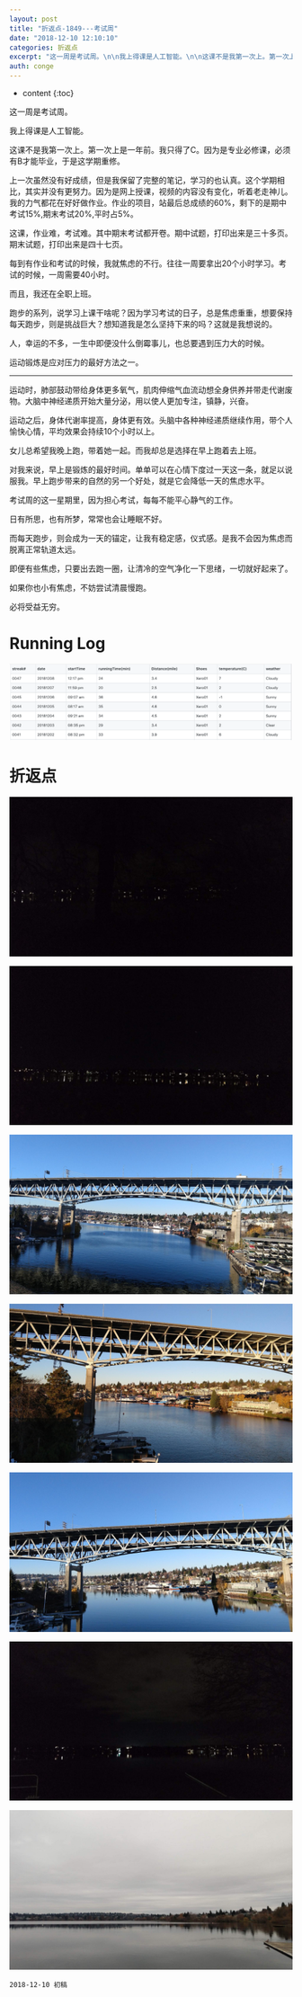 ```yaml
---
layout: post
title: "折返点-1849---考试周"
date: "2018-12-10 12:10:10"
categories: 折返点
excerpt: "这一周是考试周。\n\n我上得课是人工智能。\n\n这课不是我第一次上。第一次上是一年前。我只得了C。因为是专业必修课，必须有B才能毕业，于是这学期重修..."
auth: conge
---
```

* content
{:toc}

这一周是考试周。

我上得课是人工智能。

这课不是我第一次上。第一次上是一年前。我只得了C。因为是专业必修课，必须有B才能毕业，于是这学期重修。

上一次虽然没有好成绩，但是我保留了完整的笔记，学习的也认真。这个学期相比，其实并没有更努力。因为是网上授课，视频的内容没有变化，听着老走神儿。我的力气都花在好好做作业。作业的项目，站最后总成绩的60%，剩下的是期中考试15%,期末考试20%,平时占5%。

这课，作业难，考试难。其中期末考试都开卷。期中试题，打印出来是三十多页。期末试题，打印出来是四十七页。

每到有作业和考试的时候，我就焦虑的不行。往往一周要拿出20个小时学习。考试的时候，一周需要40小时。

而且，我还在全职上班。

跑步的系列，说学习上课干啥呢？因为学习考试的日子，总是焦虑重重，想要保持每天跑步，则是挑战巨大？想知道我是怎么坚持下来的吗？这就是我想说的。

人，幸运的不多，一生中即便没什么倒霉事儿，也总要遇到压力大的时候。

运动锻炼是应对压力的最好方法之一。

----


运动时，肺部鼓动带给身体更多氧气，肌肉伸缩气血流动想全身供养并带走代谢废物。大脑中神经递质开始大量分泌，用以使人更加专注，镇静，兴奋。

运动之后，身体代谢率提高，身体更有效。头脑中各种神经递质继续作用，带个人愉快心情，平均效果会持续10个小时以上。

女儿总希望我晚上跑，带着她一起。而我却总是选择在早上跑着去上班。

对我来说，早上是锻炼的最好时间。单单可以在心情下度过一天这一条，就足以说服我。早上跑步带来的自然的另一个好处，就是它会降低一天的焦虑水平。

考试周的这一星期里，因为担心考试，每每不能平心静气的工作。

日有所思，也有所梦，常常也会让睡眠不好。

而每天跑步，则会成为一天的锚定，让我有稳定感，仪式感。是我不会因为焦虑而脱离正常轨道太远。

即便有些焦虑，只要出去跑一圈，让清冷的空气净化一下思绪，一切就好起来了。

如果你也小有焦虑，不妨尝试清晨慢跑。

必将受益无穷。



# Running Log
![Running Log Week 49 2018](/assets/images/折返点/118382-ad7192bc8a351124.png)

# 折返点
![20181202.jpg](/assets/images/折返点/118382-0d5290c934059188.jpg)

![20181203.jpg](/assets/images/折返点/118382-a99a3d5af08f480a.jpg)

![20181204.jpg](/assets/images/折返点/118382-89ae398da651ab75.jpg)

![20181205.jpg](/assets/images/折返点/118382-d143525655ae5c7a.jpg)

![20181206.jpg](/assets/images/折返点/118382-3a970add86df2af0.jpg)

![20181207.jpg](/assets/images/折返点/118382-be0b96ace13cd4d9.jpg)

![20181208.jpg](/assets/images/折返点/118382-c788914e804585e4.jpg)

```
2018-12-10 初稿
```
